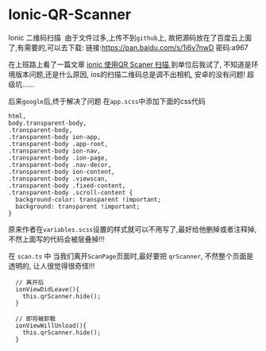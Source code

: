 # Ionic-QR-Scanner
Ionic 二维码扫描  由于文件过多,上传不到`github`上, 故把源码放在了百度云上面了,有需要的,可以去下载: 链接:https://pan.baidu.com/s/1i6v7nwD  密码:a967

在上班路上看了一篇文章 [ionic 使用QR Scaner 扫描](https://www.jianshu.com/p/45f8b44b9a42?utm_campaign=hugo&utm_medium=reader_share&utm_content=note),到单位后我试了, 不知道是环境版本问题,还是什么原因, ios的扫描二维码总是调不出相机, 安卓的没有问题! 超级坑......


后来`google`后,终于解决了问题
在`app.scss`中添加下面的css代码
```
html,
body.transparent-body,
.transparent-body,
.transparent-body ion-app,
.transparent-body .app-root,
.transparent-body ion-nav,
.transparent-body .ion-page,
.transparent-body .nav-decor,
.transparent-body ion-content,
.transparent-body .viewscan,
.transparent-body .fixed-content,
.transparent-body .scroll-content {
  background-color: transparent !important;
  background: transparent !important;
}
```

原来作者在`variables.scss`设置的样式就可以不用写了,最好给他删掉或者注释掉,不然上面写的代码会被层叠掉!!!

在 `scan.ts` 中 当我们离开`ScanPage`页面时,最好要把 `qrScanner`, 不然整个页面是透明的, 让人很觉得很奇怪!!!
```
  // 离开后
  ionViewDidLeave(){
    this.qrScanner.hide();
  }

  // 即将被卸载
  ionViewWillUnload(){
    this.qrScanner.hide();
  }
```

